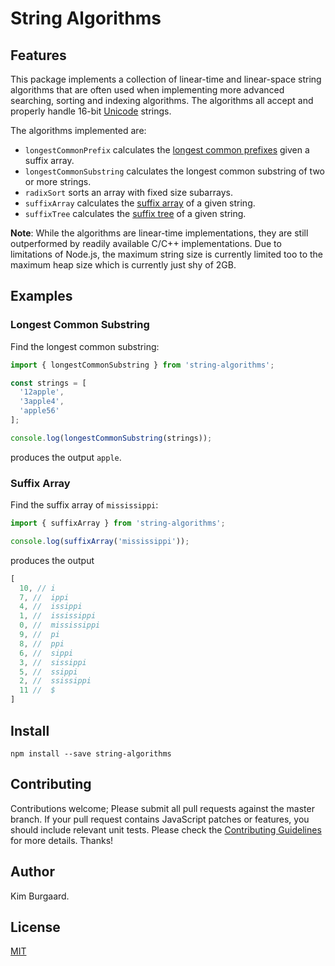 # String Algorithms

## Features

This package implements a collection of linear-time and linear-space string
algorithms that are often used when implementing more advanced searching,
sorting and indexing algorithms. The algorithms all accept and properly handle
16-bit [Unicode](http://www.unicode.org) strings.

The algorithms implemented are:

 - `longestCommonPrefix` calculates the
   [longest common prefixes](https://en.wikipedia.org/wiki/LCP_array) given a
   suffix array.
 - `longestCommonSubstring` calculates the longest common substring of two or
   more strings.
 - `radixSort` sorts an array with fixed size subarrays.
 - `suffixArray` calculates the
   [suffix array](https://en.wikipedia.org/wiki/Suffix_array) of a given string.
 - `suffixTree` calculates the
   [suffix tree](https://en.wikipedia.org/wiki/Suffix_tree) of a given string.

**Note**: While the algorithms are linear-time implementations, they are still
outperformed by readily available C/C++ implementations. Due to limitations of
Node.js, the maximum string size is currently limited too to the maximum heap
size which is currently just shy of 2GB.

## Examples

### Longest Common Substring

Find the longest common substring:

```javascript
import { longestCommonSubstring } from 'string-algorithms';

const strings = [
  '12apple',
  '3apple4',
  'apple56'
];

console.log(longestCommonSubstring(strings));
```

produces the output `apple`.

### Suffix Array

Find the suffix array of `mississippi`:

```javascript
import { suffixArray } from 'string-algorithms';

console.log(suffixArray('mississippi'));
```

produces the output

```javascript
[
  10, // i
  7, //  ippi
  4, //  issippi
  1, //  ississippi
  0, //  mississippi
  9, //  pi
  8, //  ppi
  6, //  sippi
  3, //  sissippi
  5, //  ssippi
  2, //  ssissippi
  11 //  $
]
```

## Install

    npm install --save string-algorithms

## Contributing

Contributions welcome; Please submit all pull requests against the master
branch. If your pull request contains JavaScript patches or features, you
should include relevant unit tests. Please check the
[Contributing Guidelines](./CONTRIBUTING.md)
for more details. Thanks!

## Author

Kim Burgaard.

## License

[MIT](./LICENSE.txt)

